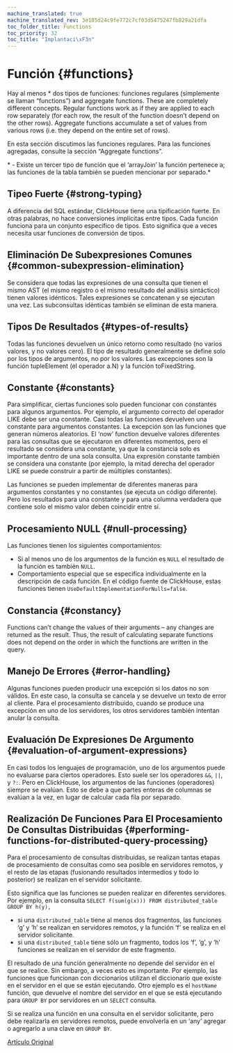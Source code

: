 ```yaml
---
machine_translated: true
machine_translated_rev: 3e185d24c9fe772c7cf03d5475247fb829a21dfa
toc_folder_title: Functions
toc_priority: 32
toc_title: "Implantaci\xF3n"
---
```


# Función {#functions}

Hay al menos \* dos tipos de funciones: funciones regulares (simplemente se llaman “functions”) and aggregate functions. These are completely different concepts. Regular functions work as if they are applied to each row separately (for each row, the result of the function doesn’t depend on the other rows). Aggregate functions accumulate a set of values from various rows (i.e. they depend on the entire set of rows).

En esta sección discutimos las funciones regulares. Para las funciones agregadas, consulte la sección “Aggregate functions”.

\* - Existe un tercer tipo de función que el ‘arrayJoin’ la función pertenece a; las funciones de la tabla también se pueden mencionar por separado.\*

## Tipeo Fuerte {#strong-typing}

A diferencia del SQL estándar, ClickHouse tiene una tipificación fuerte. En otras palabras, no hace conversiones implícitas entre tipos. Cada función funciona para un conjunto específico de tipos. Esto significa que a veces necesita usar funciones de conversión de tipos.

## Eliminación De Subexpresiones Comunes {#common-subexpression-elimination}

Se considera que todas las expresiones de una consulta que tienen el mismo AST (el mismo registro o el mismo resultado del análisis sintáctico) tienen valores idénticos. Tales expresiones se concatenan y se ejecutan una vez. Las subconsultas idénticas también se eliminan de esta manera.

## Tipos De Resultados {#types-of-results}

Todas las funciones devuelven un único retorno como resultado (no varios valores, y no valores cero). El tipo de resultado generalmente se define solo por los tipos de argumentos, no por los valores. Las excepciones son la función tupleElement (el operador a.N) y la función toFixedString.

## Constante {#constants}

Para simplificar, ciertas funciones solo pueden funcionar con constantes para algunos argumentos. Por ejemplo, el argumento correcto del operador LIKE debe ser una constante.
Casi todas las funciones devuelven una constante para argumentos constantes. La excepción son las funciones que generan números aleatorios.
El ‘now’ function devuelve valores diferentes para las consultas que se ejecutaron en diferentes momentos, pero el resultado se considera una constante, ya que la constancia solo es importante dentro de una sola consulta.
Una expresión constante también se considera una constante (por ejemplo, la mitad derecha del operador LIKE se puede construir a partir de múltiples constantes).

Las funciones se pueden implementar de diferentes maneras para argumentos constantes y no constantes (se ejecuta un código diferente). Pero los resultados para una constante y para una columna verdadera que contiene solo el mismo valor deben coincidir entre sí.

## Procesamiento NULL {#null-processing}

Las funciones tienen los siguientes comportamientos:

-   Si al menos uno de los argumentos de la función es `NULL` el resultado de la función es también `NULL`.
-   Comportamiento especial que se especifica individualmente en la descripción de cada función. En el código fuente de ClickHouse, estas funciones tienen `UseDefaultImplementationForNulls=false`.

## Constancia {#constancy}

Functions can’t change the values of their arguments – any changes are returned as the result. Thus, the result of calculating separate functions does not depend on the order in which the functions are written in the query.

## Manejo De Errores {#error-handling}

Algunas funciones pueden producir una excepción si los datos no son válidos. En este caso, la consulta se cancela y se devuelve un texto de error al cliente. Para el procesamiento distribuido, cuando se produce una excepción en uno de los servidores, los otros servidores también intentan anular la consulta.

## Evaluación De Expresiones De Argumento {#evaluation-of-argument-expressions}

En casi todos los lenguajes de programación, uno de los argumentos puede no evaluarse para ciertos operadores. Esto suele ser los operadores `&&`, `||`, y `?:`.
Pero en ClickHouse, los argumentos de las funciones (operadores) siempre se evalúan. Esto se debe a que partes enteras de columnas se evalúan a la vez, en lugar de calcular cada fila por separado.

## Realización De Funciones Para El Procesamiento De Consultas Distribuidas {#performing-functions-for-distributed-query-processing}

Para el procesamiento de consultas distribuidas, se realizan tantas etapas de procesamiento de consultas como sea posible en servidores remotos, y el resto de las etapas (fusionando resultados intermedios y todo lo posterior) se realizan en el servidor solicitante.

Esto significa que las funciones se pueden realizar en diferentes servidores.
Por ejemplo, en la consulta `SELECT f(sum(g(x))) FROM distributed_table GROUP BY h(y),`

-   si una `distributed_table` tiene al menos dos fragmentos, las funciones ‘g’ y ‘h’ se realizan en servidores remotos, y la función ‘f’ se realiza en el servidor solicitante.
-   si una `distributed_table` tiene sólo un fragmento, todos los ‘f’, ‘g’, y ‘h’ funciones se realizan en el servidor de este fragmento.

El resultado de una función generalmente no depende del servidor en el que se realice. Sin embargo, a veces esto es importante.
Por ejemplo, las funciones que funcionan con diccionarios utilizan el diccionario que existe en el servidor en el que se están ejecutando.
Otro ejemplo es el `hostName` función, que devuelve el nombre del servidor en el que se está ejecutando para `GROUP BY` por servidores en un `SELECT` consulta.

Si se realiza una función en una consulta en el servidor solicitante, pero debe realizarla en servidores remotos, puede envolverla en un ‘any’ agregar o agregarlo a una clave en `GROUP BY`.

[Artículo Original](https://clickhouse.tech/docs/en/query_language/functions/) <!--hide-->
